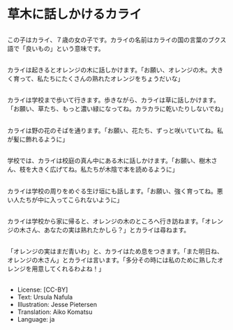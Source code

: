 # 草木に話しかけるカライ

##
この子はカライ、７歳の女の子です。カライの名前はカライの国の言葉のブクス語で「良いもの」という意味です。

##
カライは起きるとオレンジの木に話しかけます。「お願い、オレンジの木。大きく育って、私たちにたくさんの熟れたオレンジをちょうだいな」

##
カライは学校まで歩いて行きます。歩きながら、カライは草に話しかけます。「お願い、草たち、もっと濃い緑になってね。カラカラに乾いたりしないでね」

##
カライは野の花のそばを通ります。「お願い、花たち、ずっと咲いていてね。私が髪に飾れるように」

##
学校では、カライは校庭の真ん中にある木に話しかけます。「お願い、樹木さん、枝を大きく広げてね。私たちが木陰で本を読めるように」

##
カライは学校の周りをめぐる生け垣にも話します。「お願い、強く育ってね。悪い人たちが中に入ってこられないように」

##
カライは学校から家に帰ると、オレンジの木のところへ行き訪ねます。「オレンジの木さん、あなたの実は熟れたかしら？」とカライは尋ねます。

##
「オレンジの実はまだ青いわ」と、カライはため息をつきます。「また明日ね、オレンジの木さん」とカライは言います。「多分その時には私のために熟したオレンジを用意してくれるわよね！」

##
* License: [CC-BY]
* Text: Ursula Nafula
* Illustration: Jesse Pietersen
* Translation: Aiko Komatsu
* Language: ja

